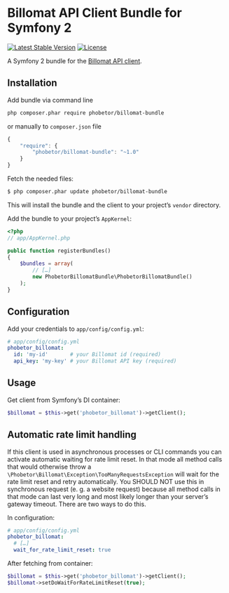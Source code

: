 Billomat API Client Bundle for Symfony 2
===============

[![Latest Stable Version](https://poser.pugx.org/phobetor/billomat-bundle/v/stable.png)](https://packagist.org/packages/phobetor/billomat-bundle) [![License](https://poser.pugx.org/phobetor/billomat-bundle/license.png)](https://packagist.org/packages/phobetor/billomat-bundle)

A Symfony 2 bundle for the [Billomat API client](https://github.com/Phobetor/billomat).

## Installation

Add bundle via command line
```sh
php composer.phar require phobetor/billomat-bundle
```

or manually to `composer.json` file

```js
{
    "require": {
        "phobetor/billomat-bundle": "~1.0"
    }
}
```

Fetch the needed files:

``` bash
$ php composer.phar update phobetor/billomat-bundle
```

This will install the bundle and the client to your project’s `vendor` directory.

Add the bundle to your project’s `AppKernel`:

``` php
<?php
// app/AppKernel.php

public function registerBundles()
{
    $bundles = array(
        // […]
        new PhobetorBillomatBundle\PhobetorBillomatBundle()
    );
}
```

## Configuration

Add your credentials to `app/config/config.yml`:

``` yml
# app/config/config.yml
phobetor_billomat:
  id: 'my-id'       # your Billomat id (required)
  api_key: 'my-key' # your Billomat API key (required)
```

## Usage

Get client from Symfony’s DI container:

```php
$billomat = $this->get('phobetor_billomat')->getClient();
```

## Automatic rate limit handling

If this client is used in asynchronous processes or CLI commands you can activate automatic waiting for rate limit reset.
In that mode all method calls that would otherwise throw a `\Phobetor\Billomat\Exception\TooManyRequestsException` will wait for the rate limit reset and retry automatically.
You SHOULD NOT use this in synchronous request (e. g. a website request) because all method calls in that mode can last very long and most likely longer than your server’s gateway timeout.
There are two ways to do this.

In configuration:

``` yml
# app/config/config.yml
phobetor_billomat:
  # […]
  wait_for_rate_limit_reset: true
```

After fetching from container:

```php
$billomat = $this->get('phobetor_billomat')->getClient();
$billomat->setDoWaitForRateLimitReset(true);
```
